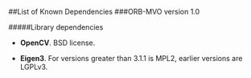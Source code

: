 ##List of Known Dependencies
###ORB-MVO version 1.0

#####Library dependencies 

* **OpenCV**.
BSD license.

* **Eigen3**.
For versions greater than 3.1.1 is MPL2, earlier versions are LGPLv3.




